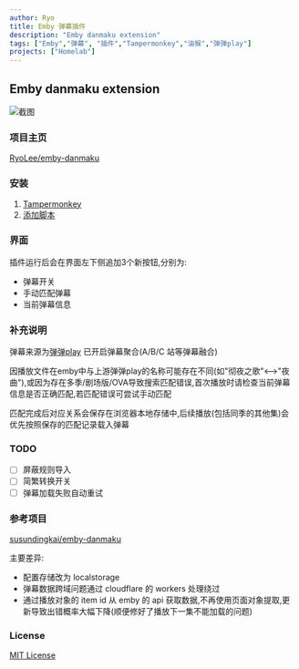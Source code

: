 ```yaml
---
author: Ryo
title: Emby 弹幕插件
description: "Emby danmaku extension"
tags: ["Emby","弹幕", "插件","Tampermonkey","油猴","弹弹play"]
projects: ["Homelab"]
---
```

## Emby danmaku extension
![截图](https://s1.ax1x.com/2022/08/08/vMicjI.png)

### 项目主页
[RyoLee/emby-danmaku](https://github.com/RyoLee/emby-danmaku)

### 安装
1. [Tampermonkey](https://www.tampermonkey.net/)
2. [添加脚本](https://cdn.jsdelivr.net/gh/RyoLee/emby-danmaku@gh-pages/ede.user.js)

### 界面
插件运行后会在界面左下侧追加3个新按钮,分别为:
- 弹幕开关
- 手动匹配弹幕
- 当前弹幕信息

### 补充说明
弹幕来源为[弹弹play](https://www.dandanplay.com/) 已开启弹幕聚合(A/B/C 站等弹幕融合)

因播放文件在emby中与上游弹弹play的名称可能存在不同(如"彻夜之歌"<-->"夜曲"),或因为存在多季/剧场版/OVA导致搜索匹配错误,首次播放时请检查当前弹幕信息是否正确匹配,若匹配错误可尝试手动匹配

匹配完成后对应关系会保存在浏览器本地存储中,后续播放(包括同季的其他集)会优先按照保存的匹配记录载入弹幕

### TODO
- [ ] 屏蔽规则导入
- [ ] 简繁转换开关
- [ ] 弹幕加载失败自动重试

### 参考项目

[susundingkai/emby-danmaku](https://github.com/susundingkai/emby-danmaku)

主要差异:
- 配置存储改为 localstorage
- 弹幕数据跨域问题通过 cloudflare 的 workers 处理绕过
- 通过播放对象的 item id 从 emby 的 api 获取数据,不再使用页面对象提取,更新导致出错概率大幅下降(顺便修好了播放下一集不能加载的问题)

### License
[MIT License](https://github.com/RyoLee/emby-danmaku/blob/master/LICENSE)